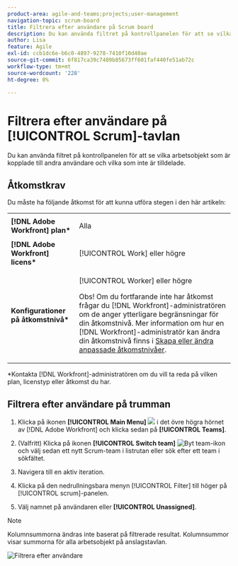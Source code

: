 ```yaml
---
product-area: agile-and-teams;projects;user-management
navigation-topic: scrum-board
title: Filtrera efter användare på Scrum board
description: Du kan använda filtret på kontrollpanelen för att se vilka arbetsobjekt som är kopplade till andra användare och vilka som inte är tilldelade.
author: Lisa
feature: Agile
exl-id: ccb1dc6e-b6c0-4897-9278-7410f10d40ae
source-git-commit: 6f817ca39c7489b85673ff601faf440fe51ab72c
workflow-type: tm+mt
source-wordcount: '228'
ht-degree: 0%

---
```


# Filtrera efter användare på [!UICONTROL Scrum]-tavlan

Du kan använda filtret på kontrollpanelen för att se vilka arbetsobjekt som är kopplade till andra användare och vilka som inte är tilldelade.

## Åtkomstkrav

Du måste ha följande åtkomst för att kunna utföra stegen i den här artikeln:

<table style="table-layout:auto"> 
 <col> 
 </col> 
 <col> 
 </col> 
 <tbody> 
  <tr> 
   <td role="rowheader"><strong>[!DNL Adobe Workfront] plan*</strong></td> 
   <td> <p>Alla</p> </td> 
  </tr> 
  <tr> 
   <td role="rowheader"><strong>[!DNL Adobe Workfront] licens*</strong></td> 
   <td> <p>[!UICONTROL Work] eller högre</p> </td> 
  </tr> 
  <tr> 
   <td role="rowheader"><strong>Konfigurationer på åtkomstnivå*</strong></td> 
   <td> <p>[!UICONTROL Worker] eller högre</p> <p>Obs! Om du fortfarande inte har åtkomst frågar du [!DNL Workfront]-administratören om de anger ytterligare begränsningar för din åtkomstnivå. Mer information om hur en [!DNL Workfront]-administratör kan ändra din åtkomstnivå finns i <a href="../../../administration-and-setup/add-users/configure-and-grant-access/create-modify-access-levels.md" class="MCXref xref">Skapa eller ändra anpassade åtkomstnivåer</a>.</p> </td> 
  </tr> 
 </tbody> 
</table>

&#42;Kontakta [!DNL Workfront]-administratören om du vill ta reda på vilken plan, licenstyp eller åtkomst du har.

## Filtrera efter användare på trumman

1. Klicka på ikonen **[!UICONTROL Main Menu]** ![](assets/main-menu-icon.png) i det övre högra hörnet av [!DNL Adobe Workfront] och klicka sedan på **[!UICONTROL Teams]**.

1. (Valfritt) Klicka på ikonen **[!UICONTROL Switch team]** ![Byt team-ikon](assets/switch-team-icon.png) och välj sedan ett nytt Scrum-team i listrutan eller sök efter ett team i sökfältet.

1. Navigera till en aktiv iteration.
1. Klicka på den nedrullningsbara menyn [!UICONTROL Filter] till höger på [!UICONTROL scrum]-panelen.
1. Välj namnet på användaren eller **[!UICONTROL Unassigned]**.

>[!NOTE]
>
>Kolumnsummorna ändras inte baserat på filtrerade resultat. Kolumnsummor visar summorna för alla arbetsobjekt på anslagstavlan.

![Filtrera efter användare](assets/filter-by-user-agile-nwe.png)
